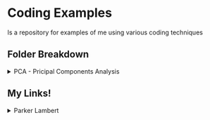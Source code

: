 # Coding Examples
Is a repository for examples of me using various coding techniques
## Folder Breakdown
<details>
  <summary>PCA - Pricipal Components Analysis</summary>
  <p>Uploaded Homework Assignment for using PCA techniques on Genetic SNP data</p>
</details>

## My Links!
<details>
  <summary>Parker Lambert</summary>
  <p><a href="https://github.com/plambert777" target="_blank">Github</a></p>
  <p><a href="https://www.linkedin.com/in/parkerjosephgreenlambert/" target="_blank">LinkedIn</a></p>
</details>

